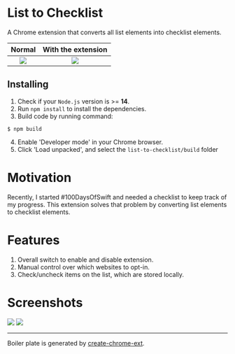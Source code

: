 # List to Checklist
A Chrome extension that converts all list elements into checklist elements.

Normal | With the extension
:-------------------------:|:-------------------------:
![](https://user-images.githubusercontent.com/28783605/234849300-88fee350-f47a-4575-8ba6-91283b556ed9.png)  |  ![](https://user-images.githubusercontent.com/28783605/234849131-eae99228-e44e-4185-9ab2-22d87578e848.png)

## Installing

1. Check if your `Node.js` version is >= **14**.
2. Run `npm install` to install the dependencies.
3. Build code by running command:
```shell
$ npm build
```
4. Enable 'Developer mode' in your Chrome browser.
5. Click 'Load unpacked', and select the `list-to-checklist/build` folder

# Motivation
Recently, I started #100DaysOfSwift and needed a checklist to keep track of my progress. This extension solves that problem by converting list elements to checklist elements.

# Features
1. Overall switch to enable and disable extension.
2. Manual control over which websites to opt-in.
3. Check/uncheck items on the list, which are stored locally.

# Screenshots
![](https://user-images.githubusercontent.com/28783605/234852651-42fedf02-dbde-4dc7-b387-1137ef074fac.png)
![](https://user-images.githubusercontent.com/28783605/234857101-1acd00cc-c9f5-4f47-b00d-b301a1e8b590.png)

---

Boiler plate is generated by [create-chrome-ext](https://github.com/guocaoyi/create-chrome-ext).
